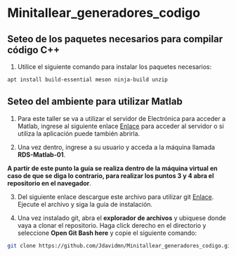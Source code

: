 # Minitallear_generadores_codigo

## Seteo de los paquetes necesarios para compilar código C++

1. Utilice el siguiente comando para instalar los paquetes necesarios:
```bash
apt install build-essential meson ninja-build unzip
```

## Seteo del ambiente para utilizar Matlab

1. Para este taller se va a utilizar el servidor de Electrónica para acceder a Matlab, ingrese al siguiente enlace [Enlace](https://virtual.ie.tec.ac.cr/) para acceder al servidor o si utiliza la aplicación puede también abrirla.

2. Una vez dentro, ingrese a su usuario y acceda a la máquina llamada **RDS-Matlab-01**.

**A partir de este punto la guía se realiza dentro de la máquina virtual en caso de que se diga lo contrario, para realizar los puntos 3 y 4 abra el repositorio en el navegador**.

3. Del siguiente enlace descargue este archivo para utilizar git [Enlace](https://github.com/git-for-windows/git/releases/download/v2.42.0.windows.2/Git-2.42.0.2-64-bit.exe). Ejecute el archivo y siga la guía de instalación.

4. Una vez instalado git, abra el **explorador de archivos** y ubiquese donde vaya a clonar el repositorio. Haga click derecho en el directorio y seleccione **Open Git Bash here** y copie el siguiente comando:

```bash
git clone https://github.com/Jdavidmn/Minitallear_generadores_codigo.git
```